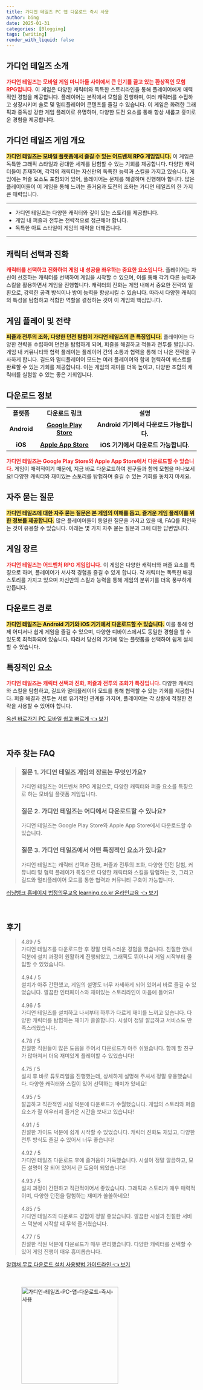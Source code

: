 ```yaml
---
title: 가디언 테일즈 PC 앱 다운로드 즉시 사용
author: bing
date: 2025-01-31
categories: [Blogging]
tags: [writing]
render_with_liquid: false
---
```



<h2 id='가디언_테일즈_소개'>가디언 테일즈 소개</h2>

<p><b><span style="color: #ee2323;">가디언 테일즈는 모바일 게임 마니아들 사이에서 큰 인기를 끌고 있는 환상적인 모험 RPG입니다.</span></b> 이 게임은 다양한 캐릭터와 독특한 스토리라인을 통해 플레이어에게 매력적인 경험을 제공합니다. 플레이어는 본작에서 모험을 진행하며, 여러 캐릭터를 수집하고 성장시키며 솔로 및 멀티플레이어 콘텐츠를 즐길 수 있습니다. 이 게임은 화려한 그래픽과 중독성 강한 게임 플레이로 유명하며, 다양한 도전 요소를 통해 항상 새롭고 흥미로운 경험을 제공합니다.</p>

<h2 id='가디언_테일즈_게임_개요'>가디언 테일즈 게임 개요</h2>

<p><b><span style="background-color: #ffe066;">가디언 테일즈는 모바일 플랫폼에서 즐길 수 있는 어드벤처 RPG 게임입니다.</span></b> 이 게임은 독특한 그래픽 스타일과 광대한 세계를 탐험할 수 있는 기회를 제공합니다. 다양한 캐릭터들이 존재하며, 각각의 캐릭터는 자신만의 독특한 능력과 스킬을 가지고 있습니다. 게임에는 퍼즐 요소도 포함되어 있어, 플레이어는 문제를 해결하며 진행해야 합니다. 많은 플레이어들이 이 게임을 통해 느끼는 즐거움과 도전의 조화는 가디언 테일즈의 한 가지 큰 매력입니다.</p>

<hr />

<ul>
    <li>가디언 테일즈는 다양한 캐릭터와 깊이 있는 스토리를 제공합니다.</li>
    <li>게임 내 퍼즐과 전투는 전략적으로 접근해야 합니다.</li>
    <li>독특한 아트 스타일이 게임의 매력을 더해줍니다.</li>
</ul>

<hr />

<h2 id='캐릭터_선택과_진화'>캐릭터 선택과 진화</h2>

<p><b><span style="color: #ee2323;">캐릭터를 선택하고 진화하여 게임 내 성공을 좌우하는 중요한 요소입니다.</span></b> 플레이어는 자신이 선호하는 캐릭터를 선택하여 게임을 시작할 수 있으며, 이를 통해 각기 다른 능력과 스킬을 활용하면서 게임을 진행합니다. 캐릭터의 진화는 게임 내에서 중요한 전략의 일환으로, 강력한 공격 방식이나 방어 능력을 향상시킬 수 있습니다. 따라서 다양한 캐릭터의 특성을 탐험하고 적합한 역할을 결정하는 것이 이 게임의 핵심입니다.</p>

<h2 id='게임_플레이와_전략'>게임 플레이 및 전략</h2>

<p><b><span style="background-color: #ffe066;">퍼즐과 전투의 조화, 다양한 던전 탐험이 가디언 테일즈의 큰 특징입니다.</span></b> 플레이어는 다양한 전략을 수립하여 던전을 탐험하게 되며, 퍼즐을 해결하고 적들과 전투를 벌입니다. 게임 내 커뮤니티와 협력 플레이는 플레이어 간의 소통과 협력을 통해 더 나은 전략을 구사하게 합니다. 길드와 멀티플레이어 모드는 여러 플레이어와 함께 협력하여 퀘스트를 완료할 수 있는 기회를 제공합니다. 이는 게임의 재미를 더욱 높이고, 다양한 조합의 캐릭터를 실험할 수 있는 좋은 기회입니다.</p>

<h2 id='다운로드_정보'>다운로드 정보</h2>

<table>
    <tr>
        <td style="text-align: center; height: 17px;"><b>플랫폼</b></td>
        <td style="text-align: center; height: 17px;"><b>다운로드 링크</b></td>
        <td style="text-align: center; height: 17px;"><b>설명</b></td>
    </tr>
    <tr>
        <td style="text-align: center; height: 17px;"><b>Android</b></td>
        <td style="text-align: center; height: 17px;"><b><a href="https://play.google.com/store/apps/details?id=com.03.gardentale">Google Play Store</a></b></td>
        <td style="text-align: center; height: 17px;"><b>Android 기기에서 다운로드 가능합니다.</b></td>
    </tr>
    <tr>
        <td style="text-align: center; height: 17px;"><b>iOS</b></td>
        <td style="text-align: center; height: 17px;"><b><a href="https://apps.apple.com/app/id1508077330">Apple App Store</a></b></td>
        <td style="text-align: center; height: 17px;"><b>iOS 기기에서 다운로드 가능합니다.</b></td>
    </tr>
</table>

<p><b><span style="color: #ee2323;">가디언 테일즈는 Google Play Store와 Apple App Store에서 다운로드할 수 있습니다.</span></b> 게임이 매력적이기 때문에, 지금 바로 다운로드하여 친구들과 함께 모험을 떠나보세요! 다양한 캐릭터와 재미있는 스토리를 탐험하며 즐길 수 있는 기회를 놓치지 마세요.</p>

<h2 id='자주_묻는_질문'>자주 묻는 질문</h2>

<p><b><span style="background-color: #ffe066;">가디언 테일즈에 대한 자주 묻는 질문은 본 게임의 이해를 돕고, 즐거운 게임 플레이를 위한 정보를 제공합니다.</span></b> 많은 플레이어들이 동일한 질문을 가지고 있을 때, FAQ를 확인하는 것이 유용할 수 있습니다. 아래는 몇 가지 자주 묻는 질문과 그에 대한 답변입니다.</p>

<h2 id='게임_장르'>게임 장르</h2>

<p><b><span style="color: #ee2323;">가디언 테일즈는 어드벤처 RPG 게임입니다.</span></b> 이 게임은 다양한 캐릭터와 퍼즐 요소를 특징으로 하며, 플레이어가 서사적 경험을 즐길 수 있게 합니다. 각 캐릭터는 독특한 배경 스토리를 가지고 있으며 자신만의 스킬과 능력을 통해 게임의 분위기를 더욱 풍부하게 만듭니다.</p>

<h2 id='다운로드_경로'>다운로드 경로</h2>

<p><b><span style="background-color: #ffe066;">가디언 테일즈는 Android 기기와 iOS 기기에서 다운로드할 수 있습니다.</span></b> 이를 통해 언제 어디서나 쉽게 게임을 즐길 수 있으며, 다양한 디바이스에서도 동일한 경험을 할 수 있도록 최적화되어 있습니다. 따라서 당신의 기기에 맞는 플랫폼을 선택하여 쉽게 설치할 수 있습니다.</p>

<h2 id='특징적인_요소'>특징적인 요소</h2>

<p><b><span style="color: #ee2323;">가디언 테일즈는 캐릭터 선택과 진화, 퍼즐과 전투의 조화가 특징입니다.</span></b> 다양한 캐릭터와 스킬을 탐험하고, 길드와 멀티플레이어 모드를 통해 협력할 수 있는 기회를 제공합니다. 퍼즐 해결과 전투는 서로 유기적인 관계를 가지며, 플레이어는 각 상황에 적절한 전략을 사용할 수 있어야 합니다.</p>


<p><a class="click-button" title="옥션 바로가기 PC 모바일 쉽고 빠르게" href="https://yellowplanner.github.io/posts/%EC%98%A5%EC%85%98-%EB%B0%94%EB%A1%9C%EA%B0%80%EA%B8%B0-PC-%EB%AA%A8%EB%B0%94%EC%9D%BC-%EC%89%BD%EA%B3%A0-%EB%B9%A0%EB%A5%B4%EA%B2%8C/" rel="dofollow">옥션 바로가기 PC 모바일 쉽고 빠르게 👈 보기</a></p><br>
<h2 id='자주_찾는_FAQ'>자주 찾는 FAQ</h2>
<div itemscope="" itemtype="https://schema.org/FAQPage"> 
<blockquote> 
<div itemscope="" itemprop="mainEntity" itemtype="https://schema.org/Question"> 
<h3 itemprop="name">질문 1. 가디언 테일즈 게임의 장르는 무엇인가요?</h3> 
<div itemscope="" itemprop="acceptedAnswer" itemtype="https://schema.org/Answer"> 
<span itemprop="text"> 
<p>가디언 테일즈는 어드벤처 RPG 게임으로, 다양한 캐릭터와 퍼즐 요소를 특징으로 하는 모바일 플랫폼 게임입니다.</p> 
</span> 
</div> 
</div> 
<div itemscope="" itemprop="mainEntity" itemtype="https://schema.org/Question"> 
<h3 itemprop="name">질문 2. 가디언 테일즈는 어디에서 다운로드할 수 있나요?</h3> 
<div itemscope="" itemprop="acceptedAnswer" itemtype="https://schema.org/Answer"> 
<span itemprop="text"> 
<p>가디언 테일즈는 Google Play Store와 Apple App Store에서 다운로드할 수 있습니다.</p> 
</span> 
</div> 
</div> 
<div itemscope="" itemprop="mainEntity" itemtype="https://schema.org/Question"> 
<h3 itemprop="name">질문 3. 가디언 테일즈에서 어떤 특징적인 요소가 있나요?</h3> 
<div itemscope="" itemprop="acceptedAnswer" itemtype="https://schema.org/Answer"> 
<span itemprop="text"> 
<p>가디언 테일즈는 캐릭터 선택과 진화, 퍼즐과 전투의 조화, 다양한 던전 탐험, 커뮤니티 및 협력 플레이가 특징으로 다양한 캐릭터와 스킬을 탐험하는 것, 그리고 길드와 멀티플레이어 모드를 통한 협력과 커뮤니티 구축이 가능합니다.</p> 
</span> 
</div> 
</div> 
</blockquote> 
</div>
<p><a class="click-button" title="러닝뱅크 홈페이지 법정의무교육 learning.co.kr 온라인교육" href="https://yellowplanner.github.io/posts/%EB%9F%AC%EB%8B%9D%EB%B1%85%ED%81%AC-%ED%99%88%ED%8E%98%EC%9D%B4%EC%A7%80-%EB%B2%95%EC%A0%95%EC%9D%98%EB%AC%B4%EA%B5%90%EC%9C%A1-learning.co.kr-%EC%98%A8%EB%9D%BC%EC%9D%B8%EA%B5%90%EC%9C%A1/" rel="dofollow">러닝뱅크 홈페이지 법정의무교육 learning.co.kr 온라인교육 👈 보기</a></p><br>
<h2 id='후기'>후기</h2>
<div itemscope itemtype="https://schema.org/Product">
  <blockquote>
  <div itemprop="review" itemscope itemtype="https://schema.org/Review">
      <div itemprop="reviewRating" itemscope itemtype="https://schema.org/Rating"> <span itemprop="ratingValue">4.89</span> / <span itemprop="bestRating">5</span> </div>
      <span itemprop="reviewBody">가디언 테일즈를 다운로드한 후 정말 만족스러운 경험을 했습니다. 친절한 안내 덕분에 설치 과정이 원활하게 진행되었고, 그래픽도 뛰어나서 게임 시작부터 몰입할 수 있었습니다.</span>
  </div>
  <br>
  <div itemprop="review" itemscope itemtype="https://schema.org/Review">
      <div itemprop="reviewRating" itemscope itemtype="https://schema.org/Rating"> <span itemprop="ratingValue">4.94</span> / <span itemprop="bestRating">5</span> </div>
      <span itemprop="reviewBody">설치가 아주 간편했고, 게임의 설명도 너무 자세하게 되어 있어서 바로 즐길 수 있었습니다. 깔끔한 인터페이스와 재미있는 스토리라인이 마음에 들어요!</span>
  </div>
  <br>
  <div itemprop="review" itemscope itemtype="https://schema.org/Review">
      <div itemprop="reviewRating" itemscope itemtype="https://schema.org/Rating"> <span itemprop="ratingValue">4.96</span> / <span itemprop="bestRating">5</span> </div>
      <span itemprop="reviewBody">가디언 테일즈를 설치하고 나서부터 하루가 다르게 재미를 느끼고 있습니다. 다양한 캐릭터를 탐험하는 재미가 쏠쏠합니다. 시설이 정말 깔끔하고 서비스도 만족스러웠습니다.</span>
  </div>
  <br>
  <div itemprop="review" itemscope itemtype="https://schema.org/Review">
      <div itemprop="reviewRating" itemscope itemtype="https://schema.org/Rating"> <span itemprop="ratingValue">4.78</span> / <span itemprop="bestRating">5</span> </div>
      <span itemprop="reviewBody">친절한 직원들이 많은 도움을 주어서 다운로드가 아주 쉬웠습니다. 함께 할 친구가 많아져서 더욱 재미있게 플레이할 수 있었습니다!</span>
  </div>
  <br>
  <div itemprop="review" itemscope itemtype="https://schema.org/Review">
      <div itemprop="reviewRating" itemscope itemtype="https://schema.org/Rating"> <span itemprop="ratingValue">4.75</span> / <span itemprop="bestRating">5</span> </div>
      <span itemprop="reviewBody">설치 후 바로 튜토리얼을 진행했는데, 상세하게 설명해 주셔서 정말 유용했습니다. 다양한 캐릭터와 스킬이 있어 선택하는 재미가 있네요!</span>
  </div>
  <br>
  <div itemprop="review" itemscope itemtype="https://schema.org/Review">
      <div itemprop="reviewRating" itemscope itemtype="https://schema.org/Rating"> <span itemprop="ratingValue">4.95</span> / <span itemprop="bestRating">5</span> </div>
      <span itemprop="reviewBody">깔끔하고 직관적인 시설 덕분에 다운로드가 수월했습니다. 게임의 스토리와 퍼즐 요소가 잘 어우러져 즐거운 시간을 보내고 있습니다!</span>
  </div>
  <br>
  <div itemprop="review" itemscope itemtype="https://schema.org/Review">
      <div itemprop="reviewRating" itemscope itemtype="https://schema.org/Rating"> <span itemprop="ratingValue">4.91</span> / <span itemprop="bestRating">5</span> </div>
      <span itemprop="reviewBody">친절한 가이드 덕분에 쉽게 시작할 수 있었습니다. 캐릭터 진화도 재밌고, 다양한 전투 방식도 즐길 수 있어서 너무 좋습니다!</span>
  </div>
  <br>
  <div itemprop="review" itemscope itemtype="https://schema.org/Review">
      <div itemprop="reviewRating" itemscope itemtype="https://schema.org/Rating"> <span itemprop="ratingValue">4.92</span> / <span itemprop="bestRating">5</span> </div>
      <span itemprop="reviewBody">가디언 테일즈 다운로드 후에 즐거움이 가득했습니다. 시설이 정말 깔끔하고, 모든 설명이 잘 되어 있어서 큰 도움이 되었습니다!</span>
  </div>
  <br>
  <div itemprop="review" itemscope itemtype="https://schema.org/Review">
      <div itemprop="reviewRating" itemscope itemtype="https://schema.org/Rating"> <span itemprop="ratingValue">4.93</span> / <span itemprop="bestRating">5</span> </div>
      <span itemprop="reviewBody">설치 과정이 간편하고 직관적이어서 좋았습니다. 그래픽과 스토리가 매우 매력적이며, 다양한 던전을 탐험하는 재미가 쏠쏠하네요!</span>
  </div>
  <br>
  <div itemprop="review" itemscope itemtype="https://schema.org/Review">
      <div itemprop="reviewRating" itemscope itemtype="https://schema.org/Rating"> <span itemprop="ratingValue">4.85</span> / <span itemprop="bestRating">5</span> </div>
      <span itemprop="reviewBody">가디언 테일즈의 다운로드 경험이 정말 좋았습니다. 깔끔한 시설과 친절한 서비스 덕분에 시작할 때 무척 즐거웠습니다.</span>
  </div>
  <br>
  <div itemprop="review" itemscope itemtype="https://schema.org/Review">
      <div itemprop="reviewRating" itemscope itemtype="https://schema.org/Rating"> <span itemprop="ratingValue">4.77</span> / <span itemprop="bestRating">5</span> </div>
      <span itemprop="reviewBody">친절한 직원 덕분에 다운로드가 매우 편리했습니다. 다양한 캐릭터를 선택할 수 있어 게임 진행이 매우 흥미롭습니다.</span>
  </div>
  </blockquote>
</div>
<p><a class="click-button" title="알캡쳐 무료 다운로드 설치 사용방법 가이드라인" href="https://yellowplanner.github.io/posts/%EC%95%8C%EC%BA%A1%EC%B3%90-%EB%AC%B4%EB%A3%8C-%EB%8B%A4%EC%9A%B4%EB%A1%9C%EB%93%9C-%EC%84%A4%EC%B9%98-%EC%82%AC%EC%9A%A9%EB%B0%A9%EB%B2%95-%EA%B0%80%EC%9D%B4%EB%93%9C%EB%9D%BC%EC%9D%B8/" rel="dofollow">알캡쳐 무료 다운로드 설치 사용방법 가이드라인 👈 보기</a></p><br>
<figure class="image"><img src="https://yellowplanner.github.io/assets/img/thumbnail/가디언-테일즈-PC-앱-다운로드-즉시-사용.webp" alt="가디언-테일즈-PC-앱-다운로드-즉시-사용" width="256" height="256"></figure>